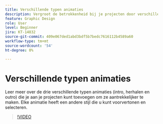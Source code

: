 ```yaml
---
title: Verschillende typen animaties
description: Vergroot de betrokkenheid bij je projecten door verschillende soorten animaties te gebruiken
feature: Graphic Design
role: User
level: Beginner
jira: KT-14832
source-git-commit: 409e067ded1abd3bdf5b7bedc7616112b4589a60
workflow-type: tm+mt
source-wordcount: '54'
ht-degree: 0%

---
```


# Verschillende typen animaties

Leer meer over de drie verschillende typen animaties (intro, herhalen en outro) die je aan je projecten kunt toevoegen om ze aantrekkelijker te maken. Elke animatie heeft een andere stijl die u kunt voorvertonen en selecteren.

>[!VIDEO](https://video.tv.adobe.com/v/3426976?quality=12&learn=on&hidetitle=true)
